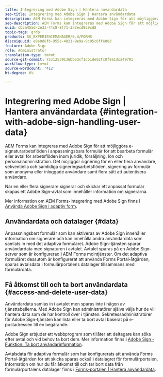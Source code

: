 ```yaml
---
title: Integrering med Adobe Sign | Hantera användardata
seo-title: Integrering med Adobe Sign | Hantera användardata
description: AEM Forms kan integreras med Adobe Sign för att möjliggöra e-signaturarbetsflöden i anpassningsbara formulär för att bearbeta formulär eller avtal för arbetsflöden inom juridik, försäljning, lön och personaladministration. Gå ett steg längre när det gäller användardata, datalager samt få tillgång till och ta bort användardata.
seo-description: AEM Forms kan integreras med Adobe Sign för att möjliggöra e-signaturarbetsflöden i anpassningsbara formulär för att bearbeta formulär eller avtal för arbetsflöden inom juridik, försäljning, lön och personaladministration. Gå ett steg längre när det gäller användardata, datalager samt få tillgång till och ta bort användardata.
uuid: cb3a455d-2e33-44c8-8f71-3a7ecd939cd8
topic-tags: grdp
products: SG_EXPERIENCEMANAGER/6.4/FORMS
discoiquuid: e9e0d8fb-955e-4021-9e9a-9c95c6ffe88d
feature: Adobe Sign
role: Administratör
translation-type: tm+mt
source-git-commit: 75312539136bb53cf1db1de03fc0f9a1dca49791
workflow-type: tm+mt
source-wordcount: '412'
ht-degree: 0%

---
```



# Integrering med Adobe Sign | Hantera användardata {#integration-with-adobe-sign-handling-user-data}

AEM Forms kan integreras med Adobe Sign för att möjliggöra e-signaturarbetsflöden i anpassningsbara formulär för att bearbeta formulär eller avtal för arbetsflöden inom juridik, försäljning, lön och personaladministration. Det möjliggör signering för en eller flera användare, sekventiella och samtidiga signeringsarbetsflöden, signering av formulär som anonyma eller inloggade användare samt flera sätt att autentisera användare.

När en eller flera signerare signerar och skickar ett anpassat formulär skapas ett Adobe Sign-avtal som innehåller information om signerarna.

Mer information om AEM Forms-integrering med Adobe Sign finns i [Använda Adobe Sign i adaptiv form](/help/forms/using/working-with-adobe-sign.md).

## Användardata och datalager {#data}

Anpassningsbart formulär som kan aktiveras av Adobe Sign innehåller information om signerare och kan innehålla andra användardata som samlats in med det adaptiva formuläret. Adobe Sign-tjänsten sparar användardata med signaturen i avtalet. Avtalet sparas på en Adobe Sign-server som är konfigurerad i AEM Forms molntjänster. Om det adaptiva formuläret dessutom är konfigurerat att använda Forms Portal-åtgärden, sparas avtalsdata i formulärportalens datalager tillsammans med formulärdata.

## Få åtkomst till och ta bort användardata {#access-and-delete-user-data}

Användardata samlas in i avtalet men sparas inte i någon av tjänsttabellerna. Med Adobe Sign kan administratörer själva välja hur de vill hantera data som de har kontroll över i tjänsten. Sekretessadministratörer för Adobe Sign-tjänsten kan lista eller ta bort avtal baserat på e-postadressen till en begärande.

Adobe Sign erbjuder ett webbprogram som tillåter att deltagare kan söka efter avtal och vid behov ta bort dem. Mer information finns i [Adobe Sign - Funktion: Ta bort användarinformation](https://helpx.adobe.com/sign/help/adobesign_gdpr_user_deletion.html).

Avtalsdata för adaptiva formulär som har konfigurerats att använda Forms Portal-åtgärden för att skicka sparas också i datalagret för formulärportalen. Information om hur du får åtkomst till och tar bort data från formulärportalens datalager finns i [Forms-portalen | Hantera användardata](/help/forms/using/forms-portal-handling-user-data.md).
